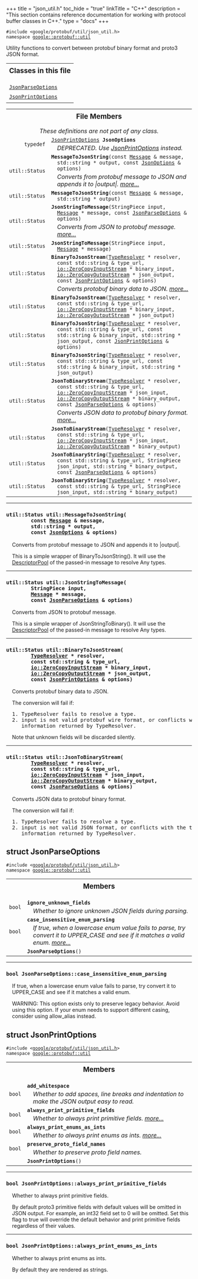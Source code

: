+++
title = "json_util.h"
toc_hide = "true"
linkTitle = "C++"
description = "This section contains reference documentation for working with protocol buffer classes in C++."
type = "docs"
+++

<p><code>#include &lt;google/protobuf/util/json_util.h&gt;<br>namespace <a href="#google.protobuf.util">google::protobuf::util</a></code></p><p>Utility functions to convert between protobuf binary format and proto3 JSON format. </p><table width="100%"><tr><th colspan="2"><h3 style="margin-top: 4px">Classes in this file</h3></th></tr><tr><td><div><code><a href="#JsonParseOptions">JsonParseOptions</a></code></div><div style="font-style: italic; margin-top: 4px; margin-left: 16px;"></div></td></tr><tr><td><div><code><a href="#JsonPrintOptions">JsonPrintOptions</a></code></div><div style="font-style: italic; margin-top: 4px; margin-left: 16px;"></div></td></tr></table><table><tr><th colspan="2"><h3 style="margin-top: 4px">File Members</h3><div style="font-style: italic; font-weight: normal;">These definitions are not part of any class.</div></th></tr><tr><td style="border-right-width: 0px; text-align: right;"><code>typedef</code></td><td style="border-left-width: 0px"id="JsonOptions"><div style="padding-left: 16px; text-indent: -16px"><code><a href='google.protobuf.util.json_util#JsonPrintOptions'>JsonPrintOptions</a> <b>JsonOptions</b></code></div><div style="font-style: italic; margin-top: 4px; margin-left: 16px;">DEPRECATED. Use <a href='google.protobuf.util.json_util#JsonPrintOptions'>JsonPrintOptions</a> instead. </div></td></tr><tr><td style="border-right-width: 0px; text-align: right;"><code>util::Status</code></td><td style="border-left-width: 0px"id="MessageToJsonString"><div style="padding-left: 16px; text-indent: -16px"><code><b>MessageToJsonString</b>(const <a href='google.protobuf.message#Message'>Message</a> &amp; message, std::string * output, const <a href='google.protobuf.util.json_util#JsonOptions'>JsonOptions</a> &amp; options)</code></div><div style="font-style: italic; margin-top: 4px; margin-left: 16px;">Converts from protobuf message to JSON and appends it to |output|.  <a href="#MessageToJsonString.details">more...</a></div></td></tr><tr><td style="border-right-width: 0px; text-align: right;"><code>util::Status</code></td><td style="border-left-width: 0px"id="MessageToJsonString"><div style="padding-left: 16px; text-indent: -16px"><code><b>MessageToJsonString</b>(const <a href='google.protobuf.message#Message'>Message</a> &amp; message, std::string * output)</code></div></td></tr><tr><td style="border-right-width: 0px; text-align: right;"><code>util::Status</code></td><td style="border-left-width: 0px"id="JsonStringToMessage"><div style="padding-left: 16px; text-indent: -16px"><code><b>JsonStringToMessage</b>(StringPiece input, <a href='google.protobuf.message#Message'>Message</a> * message, const <a href='google.protobuf.util.json_util#JsonParseOptions'>JsonParseOptions</a> &amp; options)</code></div><div style="font-style: italic; margin-top: 4px; margin-left: 16px;">Converts from JSON to protobuf message.  <a href="#JsonStringToMessage.details">more...</a></div></td></tr><tr><td style="border-right-width: 0px; text-align: right;"><code>util::Status</code></td><td style="border-left-width: 0px"id="JsonStringToMessage"><div style="padding-left: 16px; text-indent: -16px"><code><b>JsonStringToMessage</b>(StringPiece input, <a href='google.protobuf.message#Message'>Message</a> * message)</code></div></td></tr><tr><td style="border-right-width: 0px; text-align: right;"><code>util::Status</code></td><td style="border-left-width: 0px"id="BinaryToJsonStream"><div style="padding-left: 16px; text-indent: -16px"><code><b>BinaryToJsonStream</b>(<a href='google.protobuf.util.type_resolver#TypeResolver'>TypeResolver</a> * resolver, const std::string &amp; type_url, <a href='google.protobuf.io.zero_copy_stream#ZeroCopyInputStream'>io::ZeroCopyInputStream</a> * binary_input, <a href='google.protobuf.io.zero_copy_stream#ZeroCopyOutputStream'>io::ZeroCopyOutputStream</a> * json_output, const <a href='google.protobuf.util.json_util#JsonPrintOptions'>JsonPrintOptions</a> &amp; options)</code></div><div style="font-style: italic; margin-top: 4px; margin-left: 16px;">Converts protobuf binary data to JSON.  <a href="#BinaryToJsonStream.details">more...</a></div></td></tr><tr><td style="border-right-width: 0px; text-align: right;"><code>util::Status</code></td><td style="border-left-width: 0px"id="BinaryToJsonStream"><div style="padding-left: 16px; text-indent: -16px"><code><b>BinaryToJsonStream</b>(<a href='google.protobuf.util.type_resolver#TypeResolver'>TypeResolver</a> * resolver, const std::string &amp; type_url, <a href='google.protobuf.io.zero_copy_stream#ZeroCopyInputStream'>io::ZeroCopyInputStream</a> * binary_input, <a href='google.protobuf.io.zero_copy_stream#ZeroCopyOutputStream'>io::ZeroCopyOutputStream</a> * json_output)</code></div></td></tr><tr><td style="border-right-width: 0px; text-align: right;"><code>util::Status</code></td><td style="border-left-width: 0px"id="BinaryToJsonString"><div style="padding-left: 16px; text-indent: -16px"><code><b>BinaryToJsonString</b>(<a href='google.protobuf.util.type_resolver#TypeResolver'>TypeResolver</a> * resolver, const std::string &amp; type_url, const std::string &amp; binary_input, std::string * json_output, const <a href='google.protobuf.util.json_util#JsonPrintOptions'>JsonPrintOptions</a> &amp; options)</code></div></td></tr><tr><td style="border-right-width: 0px; text-align: right;"><code>util::Status</code></td><td style="border-left-width: 0px"id="BinaryToJsonString"><div style="padding-left: 16px; text-indent: -16px"><code><b>BinaryToJsonString</b>(<a href='google.protobuf.util.type_resolver#TypeResolver'>TypeResolver</a> * resolver, const std::string &amp; type_url, const std::string &amp; binary_input, std::string * json_output)</code></div></td></tr><tr><td style="border-right-width: 0px; text-align: right;"><code>util::Status</code></td><td style="border-left-width: 0px"id="JsonToBinaryStream"><div style="padding-left: 16px; text-indent: -16px"><code><b>JsonToBinaryStream</b>(<a href='google.protobuf.util.type_resolver#TypeResolver'>TypeResolver</a> * resolver, const std::string &amp; type_url, <a href='google.protobuf.io.zero_copy_stream#ZeroCopyInputStream'>io::ZeroCopyInputStream</a> * json_input, <a href='google.protobuf.io.zero_copy_stream#ZeroCopyOutputStream'>io::ZeroCopyOutputStream</a> * binary_output, const <a href='google.protobuf.util.json_util#JsonParseOptions'>JsonParseOptions</a> &amp; options)</code></div><div style="font-style: italic; margin-top: 4px; margin-left: 16px;">Converts JSON data to protobuf binary format.  <a href="#JsonToBinaryStream.details">more...</a></div></td></tr><tr><td style="border-right-width: 0px; text-align: right;"><code>util::Status</code></td><td style="border-left-width: 0px"id="JsonToBinaryStream"><div style="padding-left: 16px; text-indent: -16px"><code><b>JsonToBinaryStream</b>(<a href='google.protobuf.util.type_resolver#TypeResolver'>TypeResolver</a> * resolver, const std::string &amp; type_url, <a href='google.protobuf.io.zero_copy_stream#ZeroCopyInputStream'>io::ZeroCopyInputStream</a> * json_input, <a href='google.protobuf.io.zero_copy_stream#ZeroCopyOutputStream'>io::ZeroCopyOutputStream</a> * binary_output)</code></div></td></tr><tr><td style="border-right-width: 0px; text-align: right;"><code>util::Status</code></td><td style="border-left-width: 0px"id="JsonToBinaryString"><div style="padding-left: 16px; text-indent: -16px"><code><b>JsonToBinaryString</b>(<a href='google.protobuf.util.type_resolver#TypeResolver'>TypeResolver</a> * resolver, const std::string &amp; type_url, StringPiece json_input, std::string * binary_output, const <a href='google.protobuf.util.json_util#JsonParseOptions'>JsonParseOptions</a> &amp; options)</code></div></td></tr><tr><td style="border-right-width: 0px; text-align: right;"><code>util::Status</code></td><td style="border-left-width: 0px"id="JsonToBinaryString"><div style="padding-left: 16px; text-indent: -16px"><code><b>JsonToBinaryString</b>(<a href='google.protobuf.util.type_resolver#TypeResolver'>TypeResolver</a> * resolver, const std::string &amp; type_url, StringPiece json_input, std::string * binary_output)</code></div></td></tr></table> <hr><h3 id="MessageToJsonString.details"><code>util::Status util::MessageToJsonString(<br>&nbsp;&nbsp;&nbsp;&nbsp;&nbsp;&nbsp;&nbsp;&nbsp;const <a href='google.protobuf.message#Message'>Message</a> &amp; message,<br>&nbsp;&nbsp;&nbsp;&nbsp;&nbsp;&nbsp;&nbsp;&nbsp;std::string * output,<br>&nbsp;&nbsp;&nbsp;&nbsp;&nbsp;&nbsp;&nbsp;&nbsp;const <a href='google.protobuf.util.json_util#JsonOptions'>JsonOptions</a> &amp; options)</code></h3><div style="margin-left: 16px"><p>Converts from protobuf message to JSON and appends it to |output|. </p><p>This is a simple wrapper of BinaryToJsonString(). It will use the <a href='google.protobuf.descriptor#DescriptorPool'>DescriptorPool</a> of the passed-in message to resolve Any types. </p>
</div> <hr><h3 id="JsonStringToMessage.details"><code>util::Status util::JsonStringToMessage(<br>&nbsp;&nbsp;&nbsp;&nbsp;&nbsp;&nbsp;&nbsp;&nbsp;StringPiece input,<br>&nbsp;&nbsp;&nbsp;&nbsp;&nbsp;&nbsp;&nbsp;&nbsp;<a href='google.protobuf.message#Message'>Message</a> * message,<br>&nbsp;&nbsp;&nbsp;&nbsp;&nbsp;&nbsp;&nbsp;&nbsp;const <a href='google.protobuf.util.json_util#JsonParseOptions'>JsonParseOptions</a> &amp; options)</code></h3><div style="margin-left: 16px"><p>Converts from JSON to protobuf message. </p><p>This is a simple wrapper of JsonStringToBinary(). It will use the <a href='google.protobuf.descriptor#DescriptorPool'>DescriptorPool</a> of the passed-in message to resolve Any types. </p>
</div> <hr><h3 id="BinaryToJsonStream.details"><code>util::Status util::BinaryToJsonStream(<br>&nbsp;&nbsp;&nbsp;&nbsp;&nbsp;&nbsp;&nbsp;&nbsp;<a href='google.protobuf.util.type_resolver#TypeResolver'>TypeResolver</a> * resolver,<br>&nbsp;&nbsp;&nbsp;&nbsp;&nbsp;&nbsp;&nbsp;&nbsp;const std::string &amp; type_url,<br>&nbsp;&nbsp;&nbsp;&nbsp;&nbsp;&nbsp;&nbsp;&nbsp;<a href='google.protobuf.io.zero_copy_stream#ZeroCopyInputStream'>io::ZeroCopyInputStream</a> * binary_input,<br>&nbsp;&nbsp;&nbsp;&nbsp;&nbsp;&nbsp;&nbsp;&nbsp;<a href='google.protobuf.io.zero_copy_stream#ZeroCopyOutputStream'>io::ZeroCopyOutputStream</a> * json_output,<br>&nbsp;&nbsp;&nbsp;&nbsp;&nbsp;&nbsp;&nbsp;&nbsp;const <a href='google.protobuf.util.json_util#JsonPrintOptions'>JsonPrintOptions</a> &amp; options)</code></h3><div style="margin-left: 16px"><p>Converts protobuf binary data to JSON. </p><p>The conversion will fail if: </p>

<pre>1. TypeResolver fails to resolve a type.
2. input is not valid protobuf wire format, or conflicts with the type
   information returned by TypeResolver.</pre>

<p> Note that unknown fields will be discarded silently. </p>
</div> <hr><h3 id="JsonToBinaryStream.details"><code>util::Status util::JsonToBinaryStream(<br>&nbsp;&nbsp;&nbsp;&nbsp;&nbsp;&nbsp;&nbsp;&nbsp;<a href='google.protobuf.util.type_resolver#TypeResolver'>TypeResolver</a> * resolver,<br>&nbsp;&nbsp;&nbsp;&nbsp;&nbsp;&nbsp;&nbsp;&nbsp;const std::string &amp; type_url,<br>&nbsp;&nbsp;&nbsp;&nbsp;&nbsp;&nbsp;&nbsp;&nbsp;<a href='google.protobuf.io.zero_copy_stream#ZeroCopyInputStream'>io::ZeroCopyInputStream</a> * json_input,<br>&nbsp;&nbsp;&nbsp;&nbsp;&nbsp;&nbsp;&nbsp;&nbsp;<a href='google.protobuf.io.zero_copy_stream#ZeroCopyOutputStream'>io::ZeroCopyOutputStream</a> * binary_output,<br>&nbsp;&nbsp;&nbsp;&nbsp;&nbsp;&nbsp;&nbsp;&nbsp;const <a href='google.protobuf.util.json_util#JsonParseOptions'>JsonParseOptions</a> &amp; options)</code></h3><div style="margin-left: 16px"><p>Converts JSON data to protobuf binary format. </p><p>The conversion will fail if: </p>

<pre>1. TypeResolver fails to resolve a type.
2. input is not valid JSON format, or conflicts with the type
   information returned by TypeResolver.</pre>

</div><h2 id="JsonParseOptions">struct JsonParseOptions</h2><p><code>#include &lt;<a href="#">google/protobuf/util/json_util.h</a>&gt;<br>namespace <a href="#google.protobuf.util">google::protobuf::util</a></code></p><p></p><table><tr><th colspan="2"><h3 style="margin-top: 4px">Members</h3></th></tr><tr><td style="border-right-width: 0px; text-align: right;"><code>bool</code></td><td style="border-left-width: 0px"id="JsonParseOptions.ignore_unknown_fields"><div style="padding-left: 16px; text-indent: -16px"><code><b>ignore_unknown_fields</b></code></div><div style="font-style: italic; margin-top: 4px; margin-left: 16px;">Whether to ignore unknown JSON fields during parsing. </div></td></tr><tr><td style="border-right-width: 0px; text-align: right;"><code>bool</code></td><td style="border-left-width: 0px"id="JsonParseOptions.case_insensitive_enum_parsing"><div style="padding-left: 16px; text-indent: -16px"><code><b>case_insensitive_enum_parsing</b></code></div><div style="font-style: italic; margin-top: 4px; margin-left: 16px;">If true, when a lowercase enum value fails to parse, try convert it to UPPER_CASE and see if it matches a valid enum.  <a href="#JsonParseOptions.case_insensitive_enum_parsing.details">more...</a></div></td></tr><tr><td style="border-right-width: 0px; text-align: right;"><code></code></td><td style="border-left-width: 0px"id="JsonParseOptions.JsonParseOptions"><div style="padding-left: 16px; text-indent: -16px"><code><b>JsonParseOptions</b>()</code></div></td></tr></table> <hr><h3 id="JsonParseOptions.case_insensitive_enum_parsing.details"><code>bool JsonParseOptions::case_insensitive_enum_parsing</code></h3><div style="margin-left: 16px"><p>If true, when a lowercase enum value fails to parse, try convert it to UPPER_CASE and see if it matches a valid enum. </p><p>WARNING: This option exists only to preserve legacy behavior. Avoid using this option. If your enum needs to support different casing, consider using allow_alias instead. </p>
</div><h2 id="JsonPrintOptions">struct JsonPrintOptions</h2><p><code>#include &lt;<a href="#">google/protobuf/util/json_util.h</a>&gt;<br>namespace <a href="#google.protobuf.util">google::protobuf::util</a></code></p><p></p><table><tr><th colspan="2"><h3 style="margin-top: 4px">Members</h3></th></tr><tr><td style="border-right-width: 0px; text-align: right;"><code>bool</code></td><td style="border-left-width: 0px"id="JsonPrintOptions.add_whitespace"><div style="padding-left: 16px; text-indent: -16px"><code><b>add_whitespace</b></code></div><div style="font-style: italic; margin-top: 4px; margin-left: 16px;">Whether to add spaces, line breaks and indentation to make the JSON output easy to read. </div></td></tr><tr><td style="border-right-width: 0px; text-align: right;"><code>bool</code></td><td style="border-left-width: 0px"id="JsonPrintOptions.always_print_primitive_fields"><div style="padding-left: 16px; text-indent: -16px"><code><b>always_print_primitive_fields</b></code></div><div style="font-style: italic; margin-top: 4px; margin-left: 16px;">Whether to always print primitive fields.  <a href="#JsonPrintOptions.always_print_primitive_fields.details">more...</a></div></td></tr><tr><td style="border-right-width: 0px; text-align: right;"><code>bool</code></td><td style="border-left-width: 0px"id="JsonPrintOptions.always_print_enums_as_ints"><div style="padding-left: 16px; text-indent: -16px"><code><b>always_print_enums_as_ints</b></code></div><div style="font-style: italic; margin-top: 4px; margin-left: 16px;">Whether to always print enums as ints.  <a href="#JsonPrintOptions.always_print_enums_as_ints.details">more...</a></div></td></tr><tr><td style="border-right-width: 0px; text-align: right;"><code>bool</code></td><td style="border-left-width: 0px"id="JsonPrintOptions.preserve_proto_field_names"><div style="padding-left: 16px; text-indent: -16px"><code><b>preserve_proto_field_names</b></code></div><div style="font-style: italic; margin-top: 4px; margin-left: 16px;">Whether to preserve proto field names. </div></td></tr><tr><td style="border-right-width: 0px; text-align: right;"><code></code></td><td style="border-left-width: 0px"id="JsonPrintOptions.JsonPrintOptions"><div style="padding-left: 16px; text-indent: -16px"><code><b>JsonPrintOptions</b>()</code></div></td></tr></table> <hr><h3 id="JsonPrintOptions.always_print_primitive_fields.details"><code>bool JsonPrintOptions::always_print_primitive_fields</code></h3><div style="margin-left: 16px"><p>Whether to always print primitive fields. </p><p>By default proto3 primitive fields with default values will be omitted in JSON output. For example, an int32 field set to 0 will be omitted. Set this flag to true will override the default behavior and print primitive fields regardless of their values. </p>
</div> <hr><h3 id="JsonPrintOptions.always_print_enums_as_ints.details"><code>bool JsonPrintOptions::always_print_enums_as_ints</code></h3><div style="margin-left: 16px"><p>Whether to always print enums as ints. </p><p>By default they are rendered as strings. </p>
</div>
